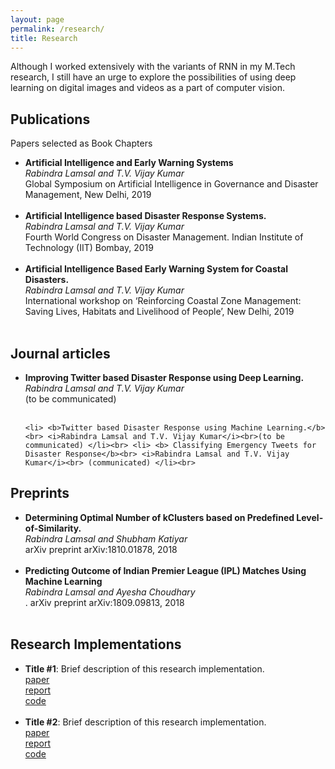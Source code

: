 ```yaml
---
layout: page
permalink: /research/
title: Research
---
```


Although I worked extensively with the variants of RNN in my M.Tech research, I still have an urge to explore the possibilities of using deep learning on digital images and videos as a part of computer vision.

<h2>Publications</h2>
Papers selected as Book Chapters

<ul>
	<li>
		<b>Artificial Intelligence and Early Warning Systems</b><br>
		<i>Rabindra Lamsal and T.V. Vijay Kumar</i><br>
		Global Symposium on Artificial Intelligence in Governance and Disaster Management, New Delhi, 2019<br>
	</li><br>
	
<li> <b>Artificial Intelligence based Disaster Response Systems.</b><br> <i>Rabindra Lamsal and T.V. Vijay Kumar</i><br> Fourth World Congress on Disaster Management. Indian Institute of Technology (IIT) Bombay, 2019<br> </li><br>

<li> <b>Artificial Intelligence Based Early Warning System for Coastal Disasters.</b><br> <i>Rabindra Lamsal and T.V. Vijay Kumar</i><br> International workshop on ‘Reinforcing Coastal Zone Management: Saving Lives, Habitats and Livelihood of People’, New Delhi, 2019<br> </li><br> </ul>

<h2>Journal articles</h2>
<ul>
	<li>
		<b>Improving Twitter based Disaster Response using Deep Learning.</b><br>
		<i>Rabindra Lamsal and T.V. Vijay Kumar</i><br>
		(to be communicated)
	</li><br>
	
	<li> <b>Twitter based Disaster Response using Machine Learning.</b><br> <i>Rabindra Lamsal and T.V. Vijay Kumar</i><br>(to be communicated) </li><br> <li> <b> Classifying Emergency Tweets for Disaster Response</b><br> <i>Rabindra Lamsal and T.V. Vijay Kumar</i><br> (communicated) </li><br>
	
</ul>

<h2>Preprints</h2>
<ul>
	<li>
		<b>Determining Optimal Number of kClusters based on Predefined Level-of-Similarity.</b><br>
		<i>Rabindra Lamsal and Shubham Katiyar</i><br>
		arXiv preprint arXiv:1810.01878, 2018<br>
	</li><br>
	
<li> <b>Predicting Outcome of Indian Premier League (IPL) Matches Using Machine Learning</b><br>
<i>Rabindra Lamsal and Ayesha Choudhary</i><br> . arXiv preprint arXiv:1809.09813, 2018<br> </li><br>
</ul>







<h2>Research Implementations</h2>
<ul>
	<li>
		<b>Title #1</b>: Brief description of this research implementation.<br>
		<a href=""><div class="color-button">paper</div></a><a href=""><div class="color-button">report</div></a><a href=""><div class="color-button">code</div></a>
	</li><br>
	<li>
		<b>Title #2</b>: Brief description of this research implementation.<br>
		<a href=""><div class="color-button">paper</div></a><a href=""><div class="color-button">report</div></a><a href=""><div class="color-button">code</div></a>
	</li><br>
</ul>
